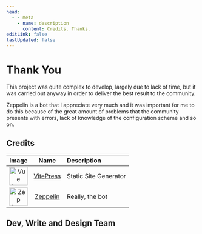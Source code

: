 ```yaml
---
head:
  - - meta
    - name: description
      content: Credits. Thanks.
editLink: false
lastUpdated: false
---
```

<script setup>
import { VPTeamMembers } from 'vitepress/theme'

const members = [
  {
    avatar: 'https://avatars.githubusercontent.com/u/85186792?v=4',
    name: 'Diso',
    title: 'Creator and Writer',
    links: [
      { icon: 'github', link: 'https://github.com/DisoQ' }
    ]
  },
  {
    avatar: 'https://avatars.githubusercontent.com/u/85960708?v=4',
    name: 'Nixco',
    title: 'PreSetup build',
    links: [
      { icon: 'github', link: 'https://github.com/nixco3' }
    ]
  }
]
</script>

# Thank You
<p>This project was quite complex to develop, largely due to lack of time, but it was carried out anyway in order to deliver the best result to the community.</p>

<p>Zeppelin is a bot that I appreciate very much and it was important for me to do this because of the great amount of problems that the community presents with errors, lack of knowledge of the configuration scheme and so on.</p>

## Credits
|Image | Name | Description|
|:-:|:-:|:-|
<img src="https://avatars.githubusercontent.com/u/6128107?s=200&v=4" alt="Vue Logo" width="48"/> | [VitePress](https://github.com/vuejs/vitepress) | Static Site Generator |
<img src="https://avatars.githubusercontent.com/u/96340112?s=200&v=4" alt="Zep Logo" width="48"/>| [Zeppelin](https://zeppelin.gg/) | Really, the bot

## Dev, Write and Design Team
<VPTeamMembers size="small" :members="members" />